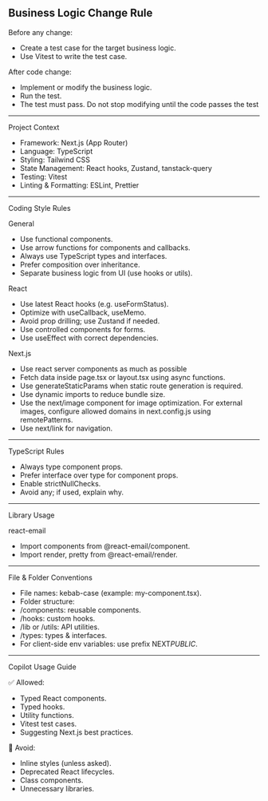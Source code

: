 ## Business Logic Change Rule

Before any change:

- Create a test case for the target business logic.
- Use Vitest to write the test case.

After code change:

- Implement or modify the business logic.
- Run the test.
- The test must pass. Do not stop modifying until the code passes the test

---

Project Context

- Framework: Next.js (App Router)
- Language: TypeScript
- Styling: Tailwind CSS
- State Management: React hooks, Zustand, tanstack-query
- Testing: Vitest
- Linting & Formatting: ESLint, Prettier

---

Coding Style Rules

General

- Use functional components.
- Use arrow functions for components and callbacks.
- Always use TypeScript types and interfaces.
- Prefer composition over inheritance.
- Separate business logic from UI (use hooks or utils).

React

- Use latest React hooks (e.g. useFormStatus).
- Optimize with useCallback, useMemo.
- Avoid prop drilling; use Zustand if needed.
- Use controlled components for forms.
- Use useEffect with correct dependencies.

Next.js

- Use react server components as much as possible
- Fetch data inside page.tsx or layout.tsx using async functions.
- Use generateStaticParams when static route generation is required.
- Use dynamic imports to reduce bundle size.
- Use the next/image component for image optimization. For external images, configure allowed domains in next.config.js using remotePatterns.
- Use next/link for navigation.

---

TypeScript Rules

- Always type component props.
- Prefer interface over type for component props.
- Enable strictNullChecks.
- Avoid any; if used, explain why.

---

Library Usage

react-email

- Import components from @react-email/component.
- Import render, pretty from @react-email/render.

---

File & Folder Conventions

- File names: kebab-case (example: my-component.tsx).
- Folder structure:
- /components: reusable components.
- /hooks: custom hooks.
- /lib or /utils: API utilities.
- /types: types & interfaces.
- For client-side env variables: use prefix NEXT*PUBLIC*.

---

Copilot Usage Guide

✅ Allowed:

- Typed React components.
- Typed hooks.
- Utility functions.
- Vitest test cases.
- Suggesting Next.js best practices.

🚫 Avoid:

- Inline styles (unless asked).
- Deprecated React lifecycles.
- Class components.
- Unnecessary libraries.
